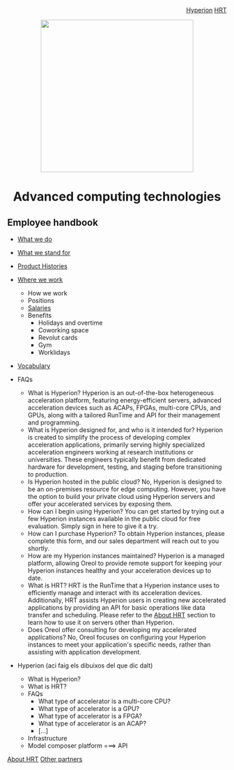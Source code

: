 <p align="right">
<a href="https://github.com/oreol-ag/hyperion-web#heterogenius-computing">Hyperion</a> <a href="https://github.com/oreol-ag/hrt#hyperion-runtime">HRT</a>
</p>

<p align="center">
<img src="https://github.com/oreol-ag/employee-handbook/blob/main/Oreol.png" align="center" width="350">
</p>

<h1 align="center">
  Advanced computing technologies
</h1>

## Employee handbook
* [What we do](./what-we-do.md)
* [What we stand for](./what-we-stand-for.md)
* [Product Histories](./product-histories.md)  
* [Where we work](./where-we-work.md)


  * How we work
  * Positions
  * [Salaries]()
  * Benefits
      * Holidays and overtime
      * Coworking space
      * Revolut cards
      * Gym
      * Worklidays
* [Vocabulary](./vocabulary.md)

* FAQs
  * What is Hyperion? Hyperion is an out-of-the-box heterogeneous acceleration platform, featuring energy-efficient servers, advanced acceleration devices such as ACAPs, FPGAs, multi-core CPUs, and GPUs, along with a tailored RunTime and API for their management and programming.
  * What is Hyperion designed for, and who is it intended for? Hyperion is created to simplify the process of developing complex acceleration applications, primarily serving highly specialized acceleration engineers working at research institutions or universities. These engineers typically benefit from dedicated hardware for development, testing, and staging before transitioning to production.
  * Is Hyperion hosted in the public cloud? No, Hyperion is designed to be an on-premises resource for edge computing. However, you have the option to build your private cloud using Hyperion servers and offer your accelerated services by exposing them.
  * How can I begin using Hyperion? You can get started by trying out a few Hyperion instances available in the public cloud for free evaluation. Simply sign in here to give it a try.
  * How can I purchase Hyperion? To obtain Hyperion instances, please complete this form, and our sales department will reach out to you shortly.
  * How are my Hyperion instances maintained? Hyperion is a managed platform, allowing Oreol to provide remote support for keeping your Hyperion instances healthy and your acceleration devices up to date.
  * What is HRT? HRT is the RunTime that a Hyperion instance uses to efficiently manage and interact with its acceleration devices. Additionally, HRT assists Hyperion users in creating new accelerated applications by providing an API for basic operations like data transfer and scheduling. Please refer to the [About HRT](https://github.com/oreol-ag/oreol-web/blob/main/about-hrt.md#about-hrt) section to learn how to use it on servers other than Hyperion.
  * Does Oreol offer consulting for developing my accelerated applications? No, Oreol focuses on configuring your Hyperion instances to meet your application's specific needs, rather than assisting with application development.
  
* Hyperion (aci faig els dibuixos del que dic dalt)
  * What is Hyperion?
  * What is HRT?
  * FAQs
    * What type of accelerator is a multi-core CPU?
    * What type of accelerator is a GPU?
    * What type of accelerator is a FPGA?
    * What type of accelerator is an ACAP?
    * [...]
  * Infrastructure
  * Model composer platform ===> API

<p align="left">
<a href="https://github.com/oreol-ag/oreol-web/blob/main/about-hrt.md#about-hrt">About HRT</a> <a href="https://github.com/oreol-ag/landing-page#--advanced-computing-technologies">Other partners</a>
</p>